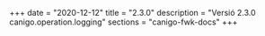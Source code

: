 +++
date        = "2020-12-12"
title       = "2.3.0"
description = "Versió 2.3.0 canigo.operation.logging"
sections    = "canigo-fwk-docs"
+++
